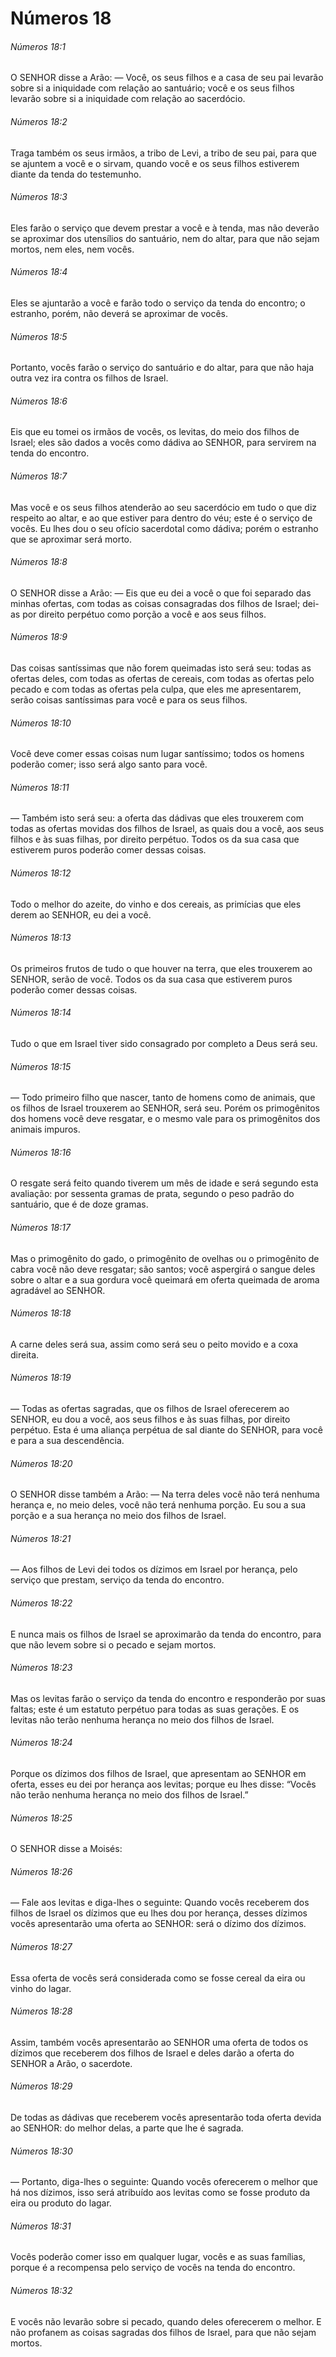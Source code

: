 # Números 18

###### Números 18:1

O SENHOR disse a Arão: — Você, os seus filhos e a casa de seu pai levarão sobre si a iniquidade com relação ao santuário; você e os seus filhos levarão sobre si a iniquidade com relação ao sacerdócio.

###### Números 18:2

Traga também os seus irmãos, a tribo de Levi, a tribo de seu pai, para que se ajuntem a você e o sirvam, quando você e os seus filhos estiverem diante da tenda do testemunho.

###### Números 18:3

Eles farão o serviço que devem prestar a você e à tenda, mas não deverão se aproximar dos utensílios do santuário, nem do altar, para que não sejam mortos, nem eles, nem vocês.

###### Números 18:4

Eles se ajuntarão a você e farão todo o serviço da tenda do encontro; o estranho, porém, não deverá se aproximar de vocês.

###### Números 18:5

Portanto, vocês farão o serviço do santuário e do altar, para que não haja outra vez ira contra os filhos de Israel.

###### Números 18:6

Eis que eu tomei os irmãos de vocês, os levitas, do meio dos filhos de Israel; eles são dados a vocês como dádiva ao SENHOR, para servirem na tenda do encontro.

###### Números 18:7

Mas você e os seus filhos atenderão ao seu sacerdócio em tudo o que diz respeito ao altar, e ao que estiver para dentro do véu; este é o serviço de vocês. Eu lhes dou o seu ofício sacerdotal como dádiva; porém o estranho que se aproximar será morto.

###### Números 18:8

O SENHOR disse a Arão: — Eis que eu dei a você o que foi separado das minhas ofertas, com todas as coisas consagradas dos filhos de Israel; dei-as por direito perpétuo como porção a você e aos seus filhos.

###### Números 18:9

Das coisas santíssimas que não forem queimadas isto será seu: todas as ofertas deles, com todas as ofertas de cereais, com todas as ofertas pelo pecado e com todas as ofertas pela culpa, que eles me apresentarem, serão coisas santíssimas para você e para os seus filhos.

###### Números 18:10

Você deve comer essas coisas num lugar santíssimo; todos os homens poderão comer; isso será algo santo para você.

###### Números 18:11

— Também isto será seu: a oferta das dádivas que eles trouxerem com todas as ofertas movidas dos filhos de Israel, as quais dou a você, aos seus filhos e às suas filhas, por direito perpétuo. Todos os da sua casa que estiverem puros poderão comer dessas coisas.

###### Números 18:12

Todo o melhor do azeite, do vinho e dos cereais, as primícias que eles derem ao SENHOR, eu dei a você.

###### Números 18:13

Os primeiros frutos de tudo o que houver na terra, que eles trouxerem ao SENHOR, serão de você. Todos os da sua casa que estiverem puros poderão comer dessas coisas.

###### Números 18:14

Tudo o que em Israel tiver sido consagrado por completo a Deus será seu.

###### Números 18:15

— Todo primeiro filho que nascer, tanto de homens como de animais, que os filhos de Israel trouxerem ao SENHOR, será seu. Porém os primogênitos dos homens você deve resgatar, e o mesmo vale para os primogênitos dos animais impuros.

###### Números 18:16

O resgate será feito quando tiverem um mês de idade e será segundo esta avaliação: por sessenta gramas de prata, segundo o peso padrão do santuário, que é de doze gramas.

###### Números 18:17

Mas o primogênito do gado, o primogênito de ovelhas ou o primogênito de cabra você não deve resgatar; são santos; você aspergirá o sangue deles sobre o altar e a sua gordura você queimará em oferta queimada de aroma agradável ao SENHOR.

###### Números 18:18

A carne deles será sua, assim como será seu o peito movido e a coxa direita.

###### Números 18:19

— Todas as ofertas sagradas, que os filhos de Israel oferecerem ao SENHOR, eu dou a você, aos seus filhos e às suas filhas, por direito perpétuo. Esta é uma aliança perpétua de sal diante do SENHOR, para você e para a sua descendência.

###### Números 18:20

O SENHOR disse também a Arão: — Na terra deles você não terá nenhuma herança e, no meio deles, você não terá nenhuma porção. Eu sou a sua porção e a sua herança no meio dos filhos de Israel.

###### Números 18:21

— Aos filhos de Levi dei todos os dízimos em Israel por herança, pelo serviço que prestam, serviço da tenda do encontro.

###### Números 18:22

E nunca mais os filhos de Israel se aproximarão da tenda do encontro, para que não levem sobre si o pecado e sejam mortos.

###### Números 18:23

Mas os levitas farão o serviço da tenda do encontro e responderão por suas faltas; este é um estatuto perpétuo para todas as suas gerações. E os levitas não terão nenhuma herança no meio dos filhos de Israel.

###### Números 18:24

Porque os dízimos dos filhos de Israel, que apresentam ao SENHOR em oferta, esses eu dei por herança aos levitas; porque eu lhes disse: “Vocês não terão nenhuma herança no meio dos filhos de Israel.”

###### Números 18:25

O SENHOR disse a Moisés:

###### Números 18:26

— Fale aos levitas e diga-lhes o seguinte: Quando vocês receberem dos filhos de Israel os dízimos que eu lhes dou por herança, desses dízimos vocês apresentarão uma oferta ao SENHOR: será o dízimo dos dízimos.

###### Números 18:27

Essa oferta de vocês será considerada como se fosse cereal da eira ou vinho do lagar.

###### Números 18:28

Assim, também vocês apresentarão ao SENHOR uma oferta de todos os dízimos que receberem dos filhos de Israel e deles darão a oferta do SENHOR a Arão, o sacerdote.

###### Números 18:29

De todas as dádivas que receberem vocês apresentarão toda oferta devida ao SENHOR: do melhor delas, a parte que lhe é sagrada.

###### Números 18:30

— Portanto, diga-lhes o seguinte: Quando vocês oferecerem o melhor que há nos dízimos, isso será atribuído aos levitas como se fosse produto da eira ou produto do lagar.

###### Números 18:31

Vocês poderão comer isso em qualquer lugar, vocês e as suas famílias, porque é a recompensa pelo serviço de vocês na tenda do encontro.

###### Números 18:32

E vocês não levarão sobre si pecado, quando deles oferecerem o melhor. E não profanem as coisas sagradas dos filhos de Israel, para que não sejam mortos.

